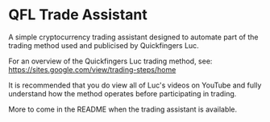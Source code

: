# QFL Trade Assistant
A simple cryptocurrency trading assistant designed to automate part of the trading method used and publicised by Quickfingers Luc.

For an overview of the Quickfingers Luc trading method, see:
https://sites.google.com/view/trading-steps/home

It is recommended that you do view all of Luc's videos on YouTube and fully understand how the method operates before participating in trading.

More to come in the README when the trading assistant is available.
